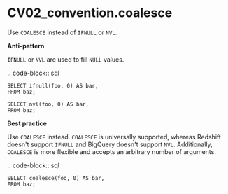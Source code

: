 # CV02_convention.coalesce

Use ``COALESCE`` instead of ``IFNULL`` or ``NVL``.

**Anti-pattern**

``IFNULL`` or ``NVL`` are used to fill ``NULL`` values.

.. code-block:: sql

    SELECT ifnull(foo, 0) AS bar,
    FROM baz;

    SELECT nvl(foo, 0) AS bar,
    FROM baz;

**Best practice**

Use ``COALESCE`` instead.
``COALESCE`` is universally supported,
whereas Redshift doesn't support ``IFNULL``
and BigQuery doesn't support ``NVL``.
Additionally, ``COALESCE`` is more flexible
and accepts an arbitrary number of arguments.

.. code-block:: sql

    SELECT coalesce(foo, 0) AS bar,
    FROM baz;
